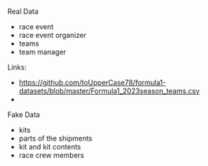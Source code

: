 Real Data
- race event 
- race event organizer 
- teams
- team manager

Links:
- https://github.com/toUpperCase78/formula1-datasets/blob/master/Formula1_2023season_teams.csv
- 

Fake Data
- kits
- parts of the shipments
- kit and kit contents
- race crew members
